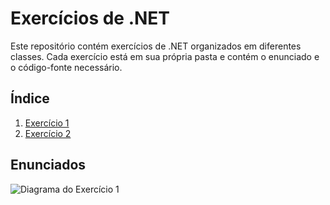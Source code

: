 # Exercícios de .NET

Este repositório contém exercícios de .NET organizados em diferentes classes. Cada exercício está em sua própria pasta e contém o enunciado e o código-fonte necessário.

## Índice

1. [Exercício 1]([./ExercicioAula1.cs](https://github.com/Rafael1505-dev/Exercicios.NET/blob/master/ConsoleApp1/ExercicioAula1.cs))
2. [Exercício 2](./Exercicio2)

## Enunciados
![Diagrama do Exercício 1](images/exe1.png)
